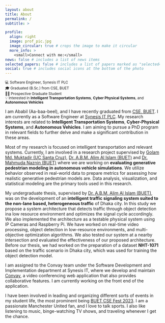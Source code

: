 ```yaml
---
layout: about
title: About
permalink: /
subtitle: >

profile:
  align: right
  image: prof_pic.jpg
  image_circular: true # crops the image to make it circular
  more_info: >
    <small>Connect with me:</small>
news: false # includes a list of news items
selected_papers: false # includes a list of papers marked as "selected={true}"
social: true # includes social icons at the bottom of the photo
---
```


<small>
  💻 Software Engineer, Synesis IT PLC <br> 
  🎓 Graduated (B.Sc.) from CSE, BUET <br>
  👨‍🎓 Prospective Graduate Student <br>
  💡 Interested in <b>Intelligent Transportation Systems</b>, <b>Cyber Physical Systems</b>, and <b>Autonomous Vehicles</b>
</small>

I am Ababil (Aa-baa-beel), and I have recently graduated from [CSE, BUET](https://cse.buet.ac.bd/). I am currently as a Software Engineer at [Synesis IT PLC](https://www.synesisit.com.bd/). My research interests are related to **Intelligent Transportation Systems**, **Cyber-Physical Systems**, and **Autonomous Vehicles**. I am aiming to pursue a PhD program in relevant fields to further delve and make a significant contribution in these areas.

Most of my research is focused on intelligent transportation and relevant systems. Currently, I am involved in a research project supervised by [Golam Md. Muktadir (UC Santa Cruz)](https://scholar.google.com/citations?user=RDa4TOgAAAAJ&hl=en), [Dr. A.B.M. Alim Al Islam (BUET)](https://scholar.google.com/citations?user=K-AIPzQAAAAJ&hl=en) and [Dr. Mahmuda Naznin (BUET)](https://scholar.google.com/citations?user=dJx58AQAAAAJ&hl=en) where we are working on **evaluating generative pedestrian modeling in autonomous vehicle simulations**. We utilize behavior observed in real-world data to prepare metrics for assessing how realistic generative pedestrian models are. Data analysis, visualization, and statistical modeling are the primary tools used in this research.

My undergraduate thesis, supervised by [Dr. A.B.M. Alim Al Islam (BUET)](https://scholar.google.com/citations?user=K-AIPzQAAAAJ&hl=en), was on the development of an **intelligent traffic signaling system suited to the non-lane based, heterogeneous traffic** of Dhaka city. In this study we propose a system architecture that detects traffic through object detection ina low resource environment and optimizes the signal cycle accordingly. We also implemented the architecture as a testable physical system using IP Cameras and Raspberry Pi. We have worked on real-time video processing, object detection in low-resource environments, and multi-objective optimization algorithms. We also tested our system at a nearby intersection and evaluated the effectiveness of our proposed architecture. Before our thesis, we had worked on the preparation of a dataset **NHT-1071** based on the traffic scenario in Dhaka city, which was used for training the object detection model.

I am assigned to the Convay team under the Software Development and Implementation department at Synesis IT, where we develop and maintain [Convay](https://www.convay.com), a video conferencing web application that also provides collaborative features. I am currently working on the front end of the application.

I have been involved in leading and organizing different sorts of events in my student life, the most prominent being [BUET CSE Fest 2023](https://buet-cse-fest-2023-main-mauve.vercel.app/). I am a passionate Manchester United fan, and I love to talk sports. I also like listening to music, binge-watching TV shows, and traveling whenever I get the chance.
